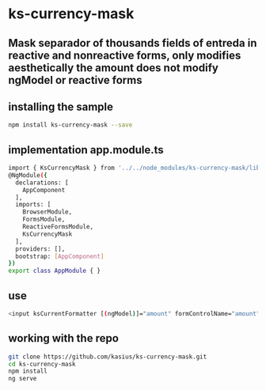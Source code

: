 # ks-currency-mask

## Mask separador of thousands fields of entreda in reactive and nonreactive forms, only modifies aesthetically the amount does not modify ngModel or reactive forms

## installing the sample

```bash
npm install ks-currency-mask --save
```

## implementation app.module.ts

```bash
import { KsCurrencyMask } from '../../node_modules/ks-currency-mask/lib/ks-currency-mask.module';
@NgModule({
  declarations: [
    AppComponent
  ],
  imports: [
    BrowserModule,
    FormsModule,
    ReactiveFormsModule,
    KsCurrencyMask
  ],
  providers: [],
  bootstrap: [AppComponent]
})
export class AppModule { }
```

## use
```bash
<input ksCurrentFormatter [(ngModel)]="amount" formControlName="amount" name="amount" type="text">
```

## working with the repo


```bash
git clone https://github.com/kasius/ks-currency-mask.git
cd ks-currency-mask
npm install
ng serve
```